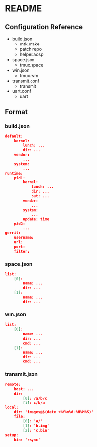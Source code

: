 # README

## Configuration Reference

- build.json
    - mtk.make
    - patch.repo
    - helper.aosp
- space.json
    - tmux.space
- win.json
    - tmux.wm
- transmit.conf
    - transmit
- uart.conf
    - uart

## Format

### build.json
```json
default:
    kernel:
        lunch: ...
        dir: ...
    vendor:
        ...
    system:
        ...
runtime:
    pid1:
        kernel:
            lunch: ...
            dir: ...
            out: ...
        vendor:
            ...
        system:
            ...
        update: time
    pid2:
        ...
gerrit:
    username:
    url:
    port:
    filter:
```

### space.json
```json
list:
    [0]:
        name: ...
        dir: ...
    [1]:
        name: ...
        dir: ...
```

### win.json
```json
list:
    [0]:
        name: ...
        dir: ...
        cmd: ...
    [1]:
        name: ...
        dir: ...
        cmd: ...
```

### transmit.json
```json
remote:
    host: ...
    dir:
        [0]: /a/b/c
        [1]: c/b/a
local:
    dir: 'images@$(date +%Y%m%d-%H%M%S)'
    file:
        [0]: 'a/'
        [1]: 'b.img'
        [2]: 'c.bin'
setup:
    bin: 'rsync'
```
